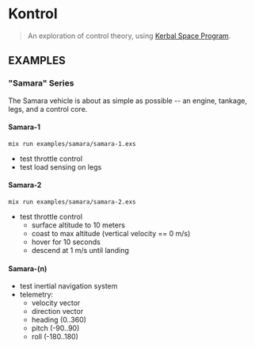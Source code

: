 # Kontrol

> An exploration of control theory, using
> [Kerbal Space Program](https://www.kerbalspaceprogram.com).

## EXAMPLES

### "Samara" Series

The Samara vehicle is about as simple as possible -- an engine, tankage, legs, and a control core.

#### Samara-1

    mix run examples/samara/samara-1.exs

* test throttle control
* test load sensing on legs

#### Samara-2

    mix run examples/samara/samara-2.exs

* test throttle control
  * surface altitude to 10 meters
  * coast to max altitude (vertical velocity == 0 m/s)
  * hover for 10 seconds
  * descend at 1 m/s until landing

#### Samara-(n)

* test inertial navigation system
* telemetry:
  * velocity vector
  * direction vector
  * heading (0..360)
  * pitch (-90..90)
  * roll (-180..180)
